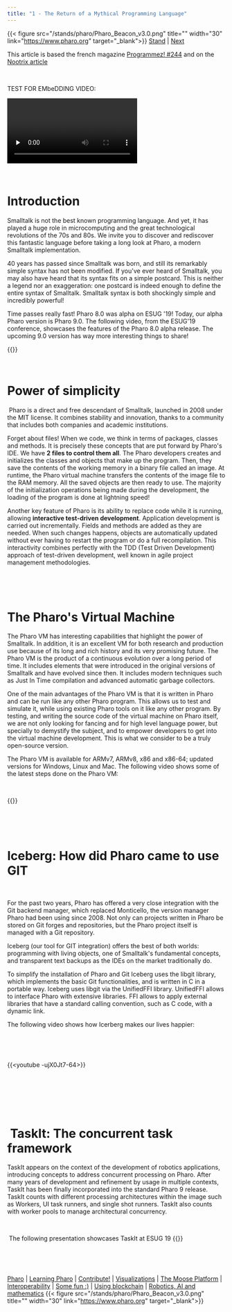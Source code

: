 ```yaml
---
title: "1 - The Return of a Mythical Programming Language"
---
```


{{< figure src="/stands/pharo/Pharo_Beacon_v3.0.png" title="" width="30" link="https://www.pharo.org" target="_blank">}}
[Stand](/stands/pharo) | [Next](/stands/pharo/learning-pharo) 

This article is based the french magazine [Programmez! #244](https://www.programmez.com/magazine/article/smalltalk-le-retour-dun-langage-mythique-0)
and on the [Nootrix article](https://nootrix.com/fr/tutoriels/smalltalk-magazine-2020-11/?elementor-preview=1195&ver=1608481092#introduction) 






​​​​​


TEST FOR EMbeDDING VIDEO: 

<div class="video">
  <video preload="none" controls="controls">
    <source src="http://rmod-files.lille.inria.fr/Videos/UnitGraine-object-oriented-programming-Ducasse.mp4" type='video/mp4;' />
  </video>
</div>



​​​​​

Introduction 
==============


Smalltalk is not the best known programming language. And yet, it has played a huge role in microcomputing and the great technological revolutions of the 70s and 80s. We invite you to discover and rediscover this fantastic language before taking a long look at Pharo, a modern Smalltalk implementation.

40 years has passed since Smalltalk was born, and still its remarkably simple syntax has not been modified. 
If you've ever heard of Smalltalk, you may also have heard that its syntax fits on a simple postcard. 
This is neither a legend nor an exaggeration: one postcard is indeed enough to define the entire syntax of Smalltalk.
​​​​​Smalltalk syntax is both shockingly simple and incredibly powerful!


Time passes really fast! Pharo 8.0 was alpha on ESUG '19! Today, our alpha Pharo version is Pharo 9.0.
The following video, from the ESUG'19 conference, showcases the features of the Pharo 8.0 alpha release.
The upcoming 9.0 version has way more interesting things to share!

{{<youtube qSKqB2R3yGU>}}
​​​​​



​​​​​


Power of simplicity 
==================	





​​​​​
Pharo is a direct and free descendant of Smalltalk, launched in 2008 under the MIT license.
It combines stability and innovation, thanks to a community that includes both companies and academic institutions.

Forget about files! When we code, we think in terms of packages, classes and methods.
It is precisely these concepts that are put forward by Pharo's IDE.
We have **2 files to control them all**. The Pharo developers creates and initializes the classes and objects that make up the program. Then, they save the contents of the working memory in a binary file called an image. At runtime, the Pharo virtual machine transfers the contents of the image file to the RAM memory. All the saved objects are then ready to use. The majority of the initialization operations being made during the development, the loading of the program is done at lightning speed!

Another key feature of Pharo is its ability to replace code while it is running, allowing **interactive test-driven development**. Application development is carried out incrementally. Fields and methods are added as they are needed. When such changes happens, objects are automatically updated without ever having to restart the program or do a full recompilation.
This interactivity combines perfectly with the TDD (Test Driven Development) approach of test-driven development, well known in agile project management methodologies.







​​​​​





​​​​​

The Pharo's Virtual Machine
===========================




The Pharo VM has interesting capabilities that highlight the power of Smalltalk. In addition, it is an excellent VM for both research and production use because of its long and rich history and its very promising future. The Pharo VM is the product of a continuous evolution over a long period of time. It includes elements that were introduced in the original versions of Smalltalk and have evolved since then. It includes modern techniques such as Just In Time compilation and advanced automatic garbage collectors.

One of the main advantages of the Pharo VM is that it is written in Pharo and can be run like any other Pharo program. This allows us to test and simulate it, while using existing Pharo tools on it like any other program. 
By testing, and writing the source code of the virtual machine on Pharo itself, we are not only looking for fancing and for high level language power, but specially to demystify the subject, and to empower developers to get into the virtual machine development. This is what we consider to be a truly open-source version.

The Pharo VM is available for ARMv7, ARMv8, x86 and x86-64; updated versions for Windows, Linux and Mac. 
The following video shows some of the latest steps done on the Pharo VM:




​​​​​


{{<youtube MGivF9O8vn4>}}







​​​​​





​​​​​

Iceberg: How did Pharo came to use GIT
=======================================



​​​​​


For the past two years, Pharo has offered a very close integration with the Git backend manager, which replaced Monticello, the version manager Pharo had been using since 2008. Not only can projects written in Pharo be stored on Git forges and repositories, but the Pharo project itself is managed with a Git repository. 

Iceberg (our tool for GIT integration) offers the best of both worlds: programming with living objects, one of Smalltalk's fundamental concepts, and transparent text backups as the IDEs on the market traditionally do.

To simplify the installation of Pharo and Git Iceberg uses the libgit library, which implements the basic Git functionalities, and is written in C in a portable way. Iceberg uses libgit via the UnifiedFFI library.
UnifiedFFI allows to interface Pharo with extensive libraries. FFI allows to apply external libraries that have a standard calling convention, such as C code, with a dynamic link.

The following video shows how Icerberg makes our lives happier:





​​​​​





​​​​​

{{<youtube -ujX0Jt7-64>}}










​​​​​





​​​​​






​​​​​





​​​​​
TaskIt: The concurrent task framework
=======================================


TaskIt appears on the context of the development of robotics applications, introducing concepts to address concurrent processing on Pharo. 
After many years of development and refinement by usage in multiple contexts, TaskIt has been finally incorporated into the standard Pharo 9 release.
TaskIt counts with different processing architectures within the image such as Workers, UI task runners, and single shot runners. TaskIt also counts with worker pools to manage architectural concurrency. 





​​​​​





​​​​​
The following presentation showcases TaskIt at ESUG 19
{{<youtube jDEYNRqhDf4>}}

​​​​​


​​​​​




[Pharo](/stands/pharo/pharo) 
| [Learning Pharo](/stands/pharo/learning-pharo) 
| [Contribute!](/stands/pharo/contribute-pharo)
| [Visualizations](/stands/pharo/visualfwk)
| [The Moose Platform](/stands/pharo/pharo-software-analysis)
| [Interoperability](/stands/pharo/pharojs)
| [Some fun :)](/stands/pharo/fun-with-pharo)
| [Using blockchain](/stands/pharo/pharo-blockchain)
| [Robotics, AI and mathematics](/stands/pharo/pharo-robotics)
{{< figure src="/stands/pharo/Pharo_Beacon_v3.0.png" title="" width="30" link="https://www.pharo.org" target="_blank">}}

